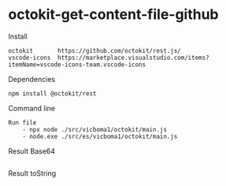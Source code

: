 # octokit-get-content-file-github

Install
```
octokit       https://github.com/octokit/rest.js/
vscode-icons  https://marketplace.visualstudio.com/items?itemName=vscode-icons-team.vscode-icons
```

Dependencies
```
npm install @octokit/rest
```

Command line
```
Run file     
    - npx node ./src/vicboma1/octokit/main.js
    - node.exe ./src/es/vicboma1/octokit/main.js
```

Result Base64 
```

```

Result toString
```

```